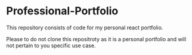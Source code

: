 # Professional-Portfolio
This repository consists of code for my personal react portfolio. 

Please to do not clone this repositroty as it is a personal portfolio and will not pertain to you specific use case. 

